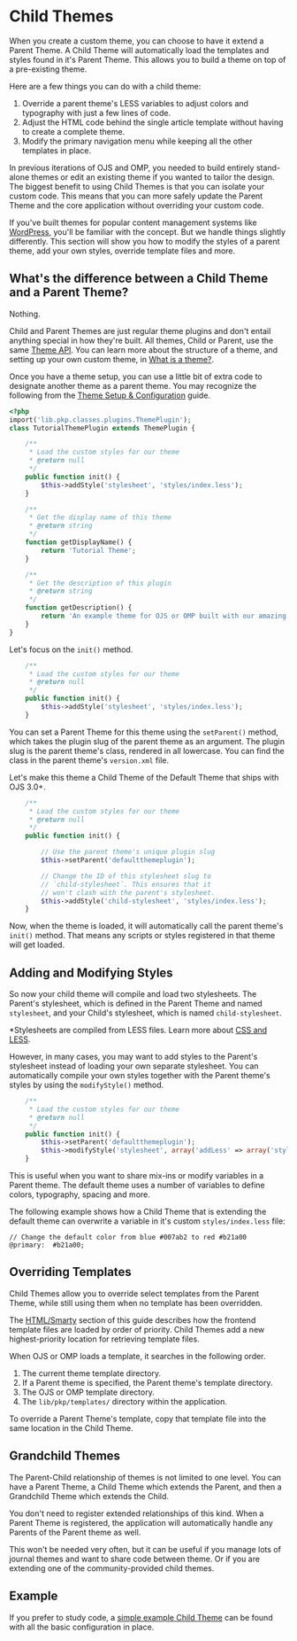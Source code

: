 # Child Themes

When you create a custom theme, you can choose to have it extend a Parent Theme. A Child Theme will automatically load the templates and styles found in it's Parent Theme. This allows you to build a theme on top of a pre-existing theme.

Here are a few things you can do with a child theme:

1. Override a parent theme's LESS variables to adjust colors and typography with just a few lines of code.
2. Adjust the HTML code behind the single article template without having to create a complete theme.
3. Modify the primary navigation menu while keeping all the other templates in place.

In previous iterations of OJS and OMP, you needed to build entirely stand-alone themes or edit an existing theme if you wanted to tailor the design. The biggest benefit to using Child Themes is that you can isolate your custom code. This means that you can more safely update the Parent Theme and the core application without overriding your custom code.

If you've built themes for popular content management systems like [WordPress](https://wordpress.org/), you'll be familiar with the concept. But we handle things slightly differently. This section will show you how to modify the styles of a parent theme, add your own styles, override template files and more.

## What's the difference between a Child Theme and a Parent Theme?

Nothing.

Child and Parent Themes are just regular theme plugins and don't entail anything special in how they're built. All themes, Child or Parent, use the same [Theme API](theme-api.md). You can learn more about the structure of a theme, and setting up your own custom theme, in [What is a theme?](what-is-a-theme.md).

Once you have a theme setup, you can use a little bit of extra code to designate another theme as a parent theme. You may recognize the following from the [Theme Setup & Configuration](theme-setup.md) guide.

```php
<?php
import('lib.pkp.classes.plugins.ThemePlugin');
class TutorialThemePlugin extends ThemePlugin {

    /**
     * Load the custom styles for our theme
     * @return null
     */
    public function init() {
        $this->addStyle('stylesheet', 'styles/index.less');
    }

    /**
     * Get the display name of this theme
     * @return string
     */
    function getDisplayName() {
        return 'Tutorial Theme';
    }

    /**
     * Get the description of this plugin
     * @return string
     */
    function getDescription() {
        return 'An example theme for OJS or OMP built with our amazing documentation.';
    }
}
```

Let's focus on the `init()` method.

```php
    /**
     * Load the custom styles for our theme
     * @return null
     */
    public function init() {
        $this->addStyle('stylesheet', 'styles/index.less');
    }
```

You can set a Parent Theme for this theme using the `setParent()` method, which takes the plugin slug of the parent theme as an argument. The plugin slug is the parent theme's class, rendered in all lowercase. You can find the class in the parent theme's `version.xml` file.

Let's make this theme a Child Theme of the Default Theme that ships with OJS 3.0+.

```php
    /**
     * Load the custom styles for our theme
     * @return null
     */
    public function init() {

        // Use the parent theme's unique plugin slug
        $this->setParent('defaultthemeplugin');

        // Change the ID of this stylesheet slug to
        // `child-stylesheet`. This ensures that it
        // won't clash with the parent's stylesheet.
        $this->addStyle('child-stylesheet', 'styles/index.less');
    }
```

Now, when the theme is loaded, it will automatically call the parent theme's `init()` method. That means any scripts or styles registered in that theme will get loaded.

## Adding and Modifying Styles

So now your child theme will compile and load two stylesheets. The Parent's stylesheet, which is defined in the Parent Theme and named `stylesheet`, and your Child's stylesheet, which is named `child-stylesheet`.

*Stylesheets are compiled from LESS files. Learn more about [CSS and LESS](css-less.md).

However, in many cases, you may want to add styles to the Parent's stylesheet instead of loading your own separate stylesheet. You can automatically compile your own styles together with the Parent theme's styles by using the `modifyStyle()` method.

```php
    /**
     * Load the custom styles for our theme
     * @return null
     */
    public function init() {
        $this->setParent('defaultthemeplugin');
        $this->modifyStyle('stylesheet', array('addLess' => array('styles/index.less')));
    }
```

This is useful when you want to share mix-ins or modify variables in a Parent theme. The default theme uses a number of variables to define colors, typography, spacing and more.

The following example shows how a Child Theme that is extending the default theme can overwrite a variable in it's custom `styles/index.less` file:

```less
// Change the default color from blue #007ab2 to red #b21a00
@primary:  #b21a00;
```

## Overriding Templates

Child Themes allow you to override select templates from the Parent Theme, while still using them when no template has been overridden.

The [HTML/Smarty](html-smarty.md) section of this guide describes how the frontend template files are loaded by order of priority. Child Themes add a new highest-priority location for retrieving template files.

When OJS or OMP loads a template, it searches in the following order.

1. The current theme template directory.
2. If a Parent theme is specified, the Parent theme's template directory.
3. The OJS or OMP template directory.
4. The `lib/pkp/templates/` directory within the application.

To override a Parent Theme's template, copy that template file into the same location in the Child Theme.

## Grandchild Themes

The Parent-Child relationship of themes is not limited to one level. You can have a Parent Theme, a Child Theme which extends the Parent, and then a Grandchild Theme which extends the Child.

You don't need to register extended relationships of this kind. When a Parent Theme is registered, the application will automatically handle any Parents of the Parent theme as well.

This won't be needed very often, but it can be useful if you manage lots of journal themes and want to share code between theme. Or if you are extending one of the community-provided child themes.

## Example
If you prefer to study code, a [simple example Child Theme](https://github.com/NateWr/defaultChild) can be found with all the basic configuration in place.
